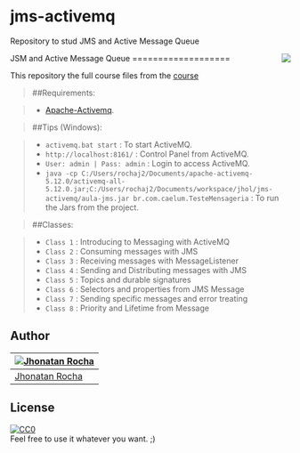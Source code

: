 # jms-activemq
Repository to stud JMS and Active Message Queue

<img src="http://image.flaticon.com/icons/png/128/213/213404.png" align="right" />
JSM and Active Message Queue
===================

This repository the full course files from the [course](https://cursos.alura.com.br/course/jms)

> ##Requirements:

> - [Apache-Activemq](http://activemq.apache.org/download.html).

> ##Tips (Windows):

> - `activemq.bat start` : To start ActiveMQ.
> - `http://localhost:8161/` : Control Panel from ActiveMQ.
> - `User: admin | Pass: admin` : Login to access ActiveMQ.  
> - `java -cp C:/Users/rochaj2/Documents/apache-activemq-5.12.0/activemq-all-5.12.0.jar;C:/Users/rochaj2/Documents/workspace/jhol/jms-activemq/aula-jms.jar br.com.caelum.TesteMensageria` : To run the Jars from the project.

> ##Classes:

> - `Class 1` : Introducing to Messaging with ActiveMQ
> - `Class 2` : Consuming messages with JMS
> - `Class 3` : Receiving messages with MessageListener
> - `Class 4` : Sending and Distributing messages with JMS
> - `Class 5` : Topics and durable signatures
> - `Class 6` : Selectors and properties from JMS Message
> - `Class 7` : Sending specific messages and error treating
> - `Class 8` : Priority and Lifetime from Message

## Author
[![Jhonatan Rocha](https://media.licdn.com/mpr/mpr/shrinknp_400_400/AAEAAQAAAAAAAAXnAAAAJDJiMGJjYTUyLWU5NzUtNDU4Yi1iYTYxLWU4OGU2MTAwMmQ5OA.jpg)](https://jhonatanrocha.github.io) |
---|
[Jhonatan Rocha](https://jhonatanrocha.github.io) |

## License

[![CC0](http://mirrors.creativecommons.org/presskit/buttons/88x31/svg/cc-zero.svg)](https://creativecommons.org/publicdomain/zero/1.0/)  
Feel free to use it whatever you want. ;)

